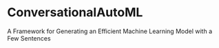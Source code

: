 # ConversationalAutoML
A Framework for Generating an Efficient Machine Learning Model with a Few Sentences
